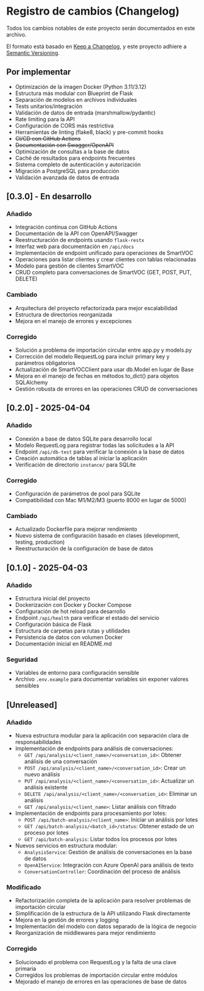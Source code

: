 # Registro de cambios (Changelog)

Todos los cambios notables de este proyecto serán documentados en este archivo.

El formato está basado en [Keep a Changelog](https://keepachangelog.com/es-ES/1.0.0/),
y este proyecto adhiere a [Semantic Versioning](https://semver.org/spec/v2.0.0.html).

## Por implementar

- Optimización de la imagen Docker (Python 3.11/3.12)
- Estructura más modular con Blueprint de Flask
- Separación de modelos en archivos individuales
- Tests unitarios/integración
- Validación de datos de entrada (marshmallow/pydantic)
- Rate limiting para la API
- Configuración de CORS más restrictiva
- Herramientas de linting (flake8, black) y pre-commit hooks
- ~~CI/CD con GitHub Actions~~
- ~~Documentación con Swagger/OpenAPI~~
- Optimización de consultas a la base de datos
- Caché de resultados para endpoints frecuentes
- Sistema completo de autenticación y autorización
- Migración a PostgreSQL para producción
- Validación avanzada de datos de entrada

## [0.3.0] - En desarrollo

### Añadido

- Integración continua con GitHub Actions
- Documentación de la API con OpenAPI/Swagger
- Reestructuración de endpoints usando `flask-restx`
- Interfaz web para documentación en `/api/docs`
- Implementación de endpoint unificado para operaciones de SmartVOC
- Operaciones para listar clientes y crear clientes con tablas relacionadas
- Modelo para gestión de clientes SmartVOC
- CRUD completo para conversaciones de SmartVOC (GET, POST, PUT, DELETE)

### Cambiado

- Arquitectura del proyecto refactorizada para mejor escalabilidad
- Estructura de directorios reorganizada
- Mejora en el manejo de errores y excepciones

### Corregido

- Solución a problema de importación circular entre app.py y models.py
- Corrección del modelo RequestLog para incluir primary key y parámetros obligatorios
- Actualización de SmartVOCClient para usar db.Model en lugar de Base
- Mejora en el manejo de fechas en métodos to_dict() para objetos SQLAlchemy
- Gestión robusta de errores en las operaciones CRUD de conversaciones

## [0.2.0] - 2025-04-04

### Añadido
- Conexión a base de datos SQLite para desarrollo local
- Modelo RequestLog para registrar todas las solicitudes a la API
- Endpoint `/api/db-test` para verificar la conexión a la base de datos
- Creación automática de tablas al iniciar la aplicación
- Verificación de directorio `instance/` para SQLite

### Corregido
- Configuración de parámetros de pool para SQLite
- Compatibilidad con Mac M1/M2/M3 (puerto 8000 en lugar de 5000)

### Cambiado
- Actualizado Dockerfile para mejorar rendimiento
- Nuevo sistema de configuración basado en clases (development, testing, production)
- Reestructuración de la configuración de base de datos

## [0.1.0] - 2025-04-03

### Añadido
- Estructura inicial del proyecto
- Dockerización con Docker y Docker Compose
- Configuración de hot reload para desarrollo
- Endpoint `/api/health` para verificar el estado del servicio
- Configuración básica de Flask
- Estructura de carpetas para rutas y utilidades
- Persistencia de datos con volumen Docker
- Documentación inicial en README.md

### Seguridad
- Variables de entorno para configuración sensible
- Archivo `.env.example` para documentar variables sin exponer valores sensibles

## [Unreleased]

### Añadido
- Nueva estructura modular para la aplicación con separación clara de responsabilidades
- Implementación de endpoints para análisis de conversaciones:
  - `GET /api/analysis/<client_name>/<conversation_id>`: Obtener análisis de una conversación
  - `POST /api/analysis/<client_name>/<conversation_id>`: Crear un nuevo análisis
  - `PUT /api/analysis/<client_name>/<conversation_id>`: Actualizar un análisis existente
  - `DELETE /api/analysis/<client_name>/<conversation_id>`: Eliminar un análisis
  - `GET /api/analysis/<client_name>`: Listar análisis con filtrado
- Implementación de endpoints para procesamiento por lotes:
  - `POST /api/batch-analysis/<client_name>`: Iniciar un análisis por lotes
  - `GET /api/batch-analysis/<batch_id>/status`: Obtener estado de un proceso por lotes
  - `GET /api/batch-analysis`: Listar todos los procesos por lotes
- Nuevos servicios en estructura modular:
  - `AnalysisService`: Gestión de análisis de conversaciones en la base de datos
  - `OpenAIService`: Integración con Azure OpenAI para análisis de texto
  - `ConversationController`: Coordinación del proceso de análisis

### Modificado
- Refactorización completa de la aplicación para resolver problemas de importación circular
- Simplificación de la estructura de la API utilizando Flask directamente
- Mejora en la gestión de errores y logging
- Implementación del modelo con datos separado de la lógica de negocio
- Reorganización de middlewares para mejor rendimiento

### Corregido
- Solucionado el problema con RequestLog y la falta de una clave primaria
- Corregidos los problemas de importación circular entre módulos
- Mejorado el manejo de errores en las operaciones de base de datos 